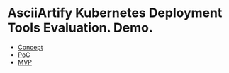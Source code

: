 # AsciiArtify Kubernetes Deployment Tools Evaluation. Demo.



+ [Concept](doc/Concept.md) 
+ [PoC](doc/PoC.md) 
+ [MVP](doc/MVP.md) 

